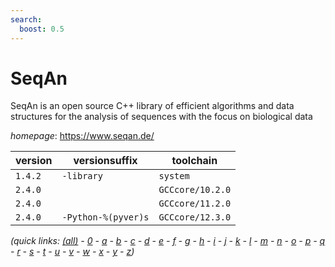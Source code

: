 ```yaml
---
search:
  boost: 0.5
---
```

# SeqAn

SeqAn is an open source C++ library of efficient algorithms and data structures  for the analysis of sequences with the focus on biological data

*homepage*: <https://www.seqan.de/>

version | versionsuffix | toolchain
--------|---------------|----------
``1.4.2`` | ``-library`` | ``system``
``2.4.0`` |  | ``GCCcore/10.2.0``
``2.4.0`` |  | ``GCCcore/11.2.0``
``2.4.0`` | ``-Python-%(pyver)s`` | ``GCCcore/12.3.0``


*(quick links: [(all)](../index.md) - [0](../0/index.md) - [a](../a/index.md) - [b](../b/index.md) - [c](../c/index.md) - [d](../d/index.md) - [e](../e/index.md) - [f](../f/index.md) - [g](../g/index.md) - [h](../h/index.md) - [i](../i/index.md) - [j](../j/index.md) - [k](../k/index.md) - [l](../l/index.md) - [m](../m/index.md) - [n](../n/index.md) - [o](../o/index.md) - [p](../p/index.md) - [q](../q/index.md) - [r](../r/index.md) - [s](../s/index.md) - [t](../t/index.md) - [u](../u/index.md) - [v](../v/index.md) - [w](../w/index.md) - [x](../x/index.md) - [y](../y/index.md) - [z](../z/index.md))*


